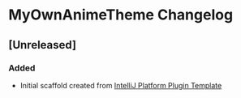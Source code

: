 <!-- Keep a Changelog guide -> https://keepachangelog.com -->

# MyOwnAnimeTheme Changelog

## [Unreleased]
### Added
- Initial scaffold created from [IntelliJ Platform Plugin Template](https://github.com/JetBrains/intellij-platform-plugin-template)
